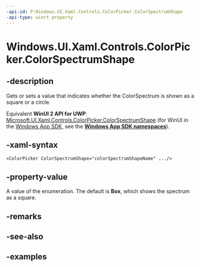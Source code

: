 ```yaml
---
-api-id: P:Windows.UI.Xaml.Controls.ColorPicker.ColorSpectrumShape
-api-type: winrt property
---
```


<!-- Property syntax.
public ColorSpectrumShape ColorSpectrumShape { get;  set; }
-->

# Windows.UI.Xaml.Controls.ColorPicker.ColorSpectrumShape

## -description

Gets or sets a value that indicates whether the ColorSpectrum is shown as a square or a circle.

Equivalent **WinUI 2 API for UWP**: [Microsoft.UI.Xaml.Controls.ColorPicker.ColorSpectrumShape](/windows/winui/api/microsoft.ui.xaml.controls.colorpicker.colorspectrumshape) (for WinUI in the [Windows App SDK](/windows/apps/windows-app-sdk/), see the **[Windows App SDK namespaces](/windows/windows-app-sdk/api/winrt/)**).

## -xaml-syntax

```xaml
<ColorPicker ColorSpectrumShape="colorSpectrumShapeName" .../>
```

## -property-value

A value of the enumeration. The default is **Box**, which shows the spectrum as a square.

## -remarks

## -see-also

## -examples

